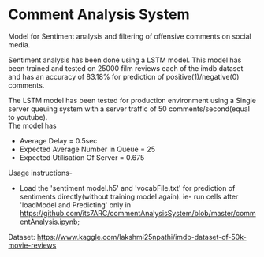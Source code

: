 # Comment Analysis System
Model for Sentiment analysis and filtering of offensive comments on social media.

Sentiment analysis has been done using a LSTM model. This model has been trained and tested on 25000 film reviews each of the imdb dataset and has an accuracy of 83.18% for prediction of positive(1)/negative(0) comments.


The LSTM model has been tested for production environment using a Single server queuing system with a server traffic of 50 comments/second(equal to youtube).   
The model has
- Average Delay = 0.5sec
- Expected Average Number in Queue = 25
- Expected Utilisation Of Server = 0.675

Usage instructions-
- Load the 'sentiment model.h5' and 'vocabFile.txt' for prediction of sentiments directly(without training model again). ie- run cells after 'loadModel and Predicting' only in https://github.com/its7ARC/commentAnalysisSystem/blob/master/commentAnalysis.ipynb; 

Dataset: https://www.kaggle.com/lakshmi25npathi/imdb-dataset-of-50k-movie-reviews

